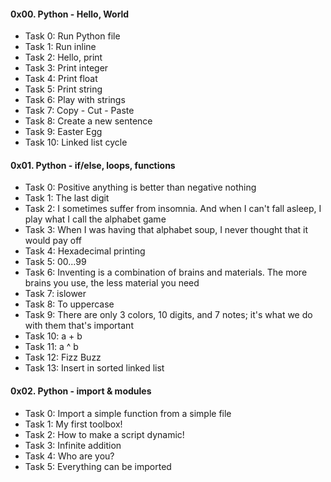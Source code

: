 <h4>0x00. Python - Hello, World</h4>
<ul>
<li>Task 0: Run Python file</li>
<li>Task 1: Run inline</li>
<li>Task 2: Hello, print</li>
<li>Task 3: Print integer</li>
<li>Task 4: Print float</li>
<li>Task 5: Print string</li>
<li>Task 6: Play with strings</li>
<li>Task 7: Copy - Cut - Paste</li>
<li>Task 8: Create a new sentence</li>
<li>Task 9: Easter Egg</li>
<li>Task 10: Linked list cycle</li>
</ul>

<h4>0x01. Python - if/else, loops, functions</h4>
<ul>
<li>Task 0: Positive anything is better than negative nothing</li>
<li>Task 1: The last digit</li>
<li>Task 2: I sometimes suffer from insomnia. And when I can't fall asleep, I play what I call the alphabet game</li>
<li>Task 3: When I was having that alphabet soup, I never thought that it would pay off</li>
<li>Task 4: Hexadecimal printing</li>
<li>Task 5: 00...99</li>
<li>Task 6: Inventing is a combination of brains and materials. The more brains you use, the less material you need</li>
<li>Task 7: islower</li>
<li>Task 8: To uppercase</li>
<li>Task 9: There are only 3 colors, 10 digits, and 7 notes; it's what we do with them that's important</li>
<li>Task 10: a + b</li>
<li>Task 11: a ^ b</li>
<li>Task 12: Fizz Buzz</li>
<li>Task 13: Insert in sorted linked list</li>
</ul>

<h4>0x02. Python - import & modules</h4>
<ul>
<li>Task 0: Import a simple function from a simple file</li>
<li>Task 1: My first toolbox!</li>
<li>Task 2: How to make a script dynamic!</li>
<li>Task 3: Infinite addition</li>
<li>Task 4: Who are you?</li>
<li>Task 5: Everything can be imported</li>
</ul>

